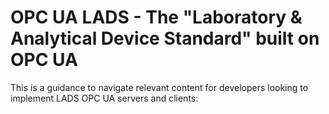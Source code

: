 # OPC UA LADS - The "Laboratory & Analytical Device Standard" built on OPC UA
This is a guidance to navigate relevant content for developers looking to implement LADS OPC UA servers and clients:


